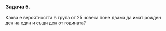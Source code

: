 ### Задача 5. 
Каква е вероятността в група от 25 човека поне двама да имат рожден ден на
един и същи ден от годината?

